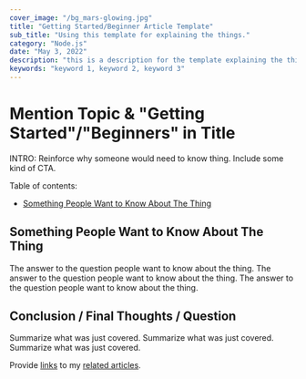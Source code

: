 ```yaml
---
cover_image: "/bg_mars-glowing.jpg"
title: "Getting Started/Beginner Article Template"
sub_title: "Using this template for explaining the things."
category: "Node.js"
date: "May 3, 2022"
description: "this is a description for the template explaining the thing."
keywords: "keyword 1, keyword 2, keyword 3"
---
```


# **Mention Topic & \"Getting Started\"/\"Beginners\" in Title**

INTRO: Reinforce why someone would need to know thing. Include some kind of CTA.

Table of contents:

- [Something People Want to Know About The Thing](#something-people-want-to-know-about-the-thing)

## **Something People Want to Know About The Thing**

The answer to the question people want to know about the thing. The answer to the question people want to know about the thing. The answer to the question people want to know about the thing.

## **Conclusion / Final Thoughts / Question**

Summarize what was just covered. Summarize what was just covered. Summarize what was just covered.

Provide [links]() to my [related articles]().
